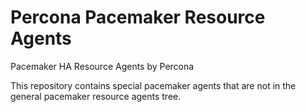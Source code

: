 Percona Pacemaker Resource Agents
=================================

Pacemaker HA Resource Agents by Percona

This repository contains special pacemaker agents that are not in the 
general pacemaker resource agents tree.

